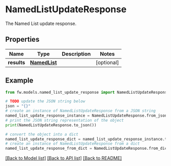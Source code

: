 # NamedListUpdateResponse

The Named List update response.

## Properties

Name | Type | Description | Notes
------------ | ------------- | ------------- | -------------
**results** | [**NamedList**](NamedList.md) |  | [optional] 

## Example

```python
from fw.models.named_list_update_response import NamedListUpdateResponse

# TODO update the JSON string below
json = "{}"
# create an instance of NamedListUpdateResponse from a JSON string
named_list_update_response_instance = NamedListUpdateResponse.from_json(json)
# print the JSON string representation of the object
print(NamedListUpdateResponse.to_json())

# convert the object into a dict
named_list_update_response_dict = named_list_update_response_instance.to_dict()
# create an instance of NamedListUpdateResponse from a dict
named_list_update_response_from_dict = NamedListUpdateResponse.from_dict(named_list_update_response_dict)
```
[[Back to Model list]](../README.md#documentation-for-models) [[Back to API list]](../README.md#documentation-for-api-endpoints) [[Back to README]](../README.md)


